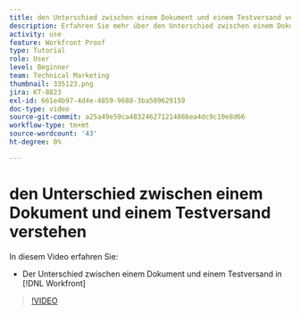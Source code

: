```yaml
---
title: den Unterschied zwischen einem Dokument und einem Testversand verstehen
description: Erfahren Sie mehr über den Unterschied zwischen einem Dokument und einem Testversand in [!DNL  Workfront].
activity: use
feature: Workfront Proof
type: Tutorial
role: User
level: Beginner
team: Technical Marketing
thumbnail: 335123.png
jira: KT-8823
exl-id: 661e4b97-4d4e-4859-9688-3ba509629159
doc-type: video
source-git-commit: a25a49e59ca483246271214886ea4dc9c10e8d66
workflow-type: tm+mt
source-wordcount: '43'
ht-degree: 0%

---
```


# den Unterschied zwischen einem Dokument und einem Testversand verstehen

In diesem Video erfahren Sie:

* Der Unterschied zwischen einem Dokument und einem Testversand in [!DNL Workfront]

>[!VIDEO](https://video.tv.adobe.com/v/335123/?quality=12&learn=on)
